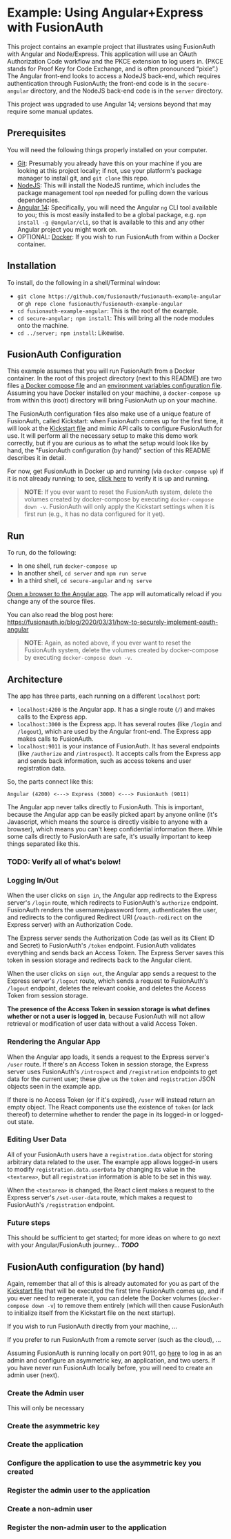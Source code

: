 # Example: Using Angular+Express with FusionAuth
This project contains an example project that illustrates using FusionAuth with Angular and Node/Express. This application will use an OAuth Authorization Code workflow and the PKCE extension to log users in. (PKCE stands for Proof Key for Code Exchange, and is often pronounced “pixie”.) The Angular front-end looks to access a NodeJS back-end, which requires authentication through FusionAuth; the front-end code is in the `secure-angular` directory, and the NodeJS back-end code is in the `server` directory.

This project was upgraded to use Angular 14; versions beyond that may require some manual updates.

## Prerequisites
You will need the following things properly installed on your computer.

* [Git](http://git-scm.com/): Presumably you already have this on your machine if you are looking at this project locally; if not, use your platform's package manager to install git, and `git clone` this repo.
* [NodeJS](https://nodejs.org): This will install the NodeJS runtime, which includes the package management tool `npm` needed for pulling down the various dependencies.
* [Angular 14](http://angular.io): Specifically, you will need the Angular `ng` CLI tool available to you; this is most easily installed to be a global package, e.g. `npm install -g @angular/cli`, so that is available to this and any other Angular project you might work on.
* OPTIONAL: [Docker](https://www.docker.com): If you wish to run FusionAuth from within a Docker container.

## Installation
To install, do the following in a shell/Terminal window:

* `git clone https://github.com/fusionauth/fusionauth-example-angular` or `gh repo clone fusionauth/fusionauth-example-angular`
* `cd fusionauth-example-angular`: This is the root of the example.
* `cd secure-angular; npm install`: This will bring all the node modules onto the machine.
* `cd ../server; npm install`: Likewise.

## FusionAuth Configuration
This example assumes that you will run FusionAuth from a Docker container. In the root of this project directory (next to this README) are two files [a Docker compose file](./docker-compose.yml) and an [environment variables configuration file](./.env). Assuming you have Docker installed on your machine, a `docker-compose up` from within this (root) directory will bring FusionAuth up on your machine.

The FusionAuth configuration files also make use of a unique feature of FusionAuth, called Kickstart: when FusionAuth comes up for the first time, it will look at the [Kickstart file](./kickstart/kickstart.json) and mimic API calls to configure FusionAuth for use. It will perform all the necessary setup to make this demo work correctly, but if you are curious as to what the setup would look like by hand, the "FusionAuth configuration (by hand)" section of this README describes it in detail.

For now, get FusionAuth in Docker up and running (via `docker-compose up`) if it is not already running; to see, [click here](http://localhost:9011/) to verify it is up and running.

> **NOTE**: If you ever want to reset the FusionAuth system, delete the volumes created by docker-compose by executing `docker-compose down -v`. FusionAuth will only apply the Kickstart settings when it is first run (e.g., it has no data configured for it yet).

## Run
To run, do the following:

* In one shell, run `docker-compose up`
* In another shell, `cd server` and `npm run serve`
* In a third shell, `cd secure-angular` and `ng serve`

[Open a browser to the Angular app](http://localhost:4200/). The app will automatically reload if you change any of the source files.

You can also read the blog post here: https://fusionauth.io/blog/2020/03/31/how-to-securely-implement-oauth-angular

> **NOTE**: Again, as noted above, if you ever want to reset the FusionAuth system, delete the volumes created by docker-compose by executing `docker-compose down -v`.

## Architecture
The app has three parts, each running on a different `localhost` port:

- `localhost:4200` is the Angular app. It has a single route (`/`) and makes calls to the Express app.
- `localhost:3000` is the Express app. It has several routes (like `/login` and `/logout`), which are used by the Angular front-end. The Express app makes calls to FusionAuth.
- `localhost:9011` is your instance of FusionAuth. It has several endpoints (like `/authorize` and `/introspect`). It accepts calls from the Express app and sends back information, such as access tokens and user registration data.

So, the parts connect like this: 

`Angular (4200) <---> Express (3000) <---> FusionAuth (9011)`

The Angular app never talks directly to FusionAuth. This is important, because the Angular app can be easily picked apart by anyone online (it's Javascript, which means the source is directly visible to anyone with a browser), which means you can't keep confidential information there. While some calls directly to FusionAuth are safe, it's usually important to keep things separated like this.

### **TODO**: Verify all of what's below!

### Logging In/Out

When the user clicks on `sign in`, the Angular app redirects to the Express server's `/login` route, which redirects to FusionAuth's `authorize` endpoint. FusionAuth renders the username/password form, authenticates the user, and redirects to the configured Redirect URI (`/oauth-redirect` on the Express server) with an Authorization Code.

The Express server sends the Authorization Code (as well as its Client ID and Secret) to FusionAuth's `/token` endpoint. FusionAuth validates everything and sends back an Access Token. The Express Server saves this token in session storage and redirects back to the Angular client.

When the user clicks on `sign out`, the Angular app sends a request to the Express server's `/logout` route, which sends a request to FusionAuth's `/logout` endpoint, deletes the relevant cookie, and deletes the Access Token from session storage.

**The presence of the Access Token in session storage is what defines whether or not a user is logged in**, because FusionAuth will not allow retrieval or modification of user data without a valid Access Token.

### Rendering the Angular App

When the Angular app loads, it sends a request to the Express server's `/user` route. If there's an Access Token in session storage, the Express server uses FusionAuth's `/introspect` and `/registration` endpoints to get data for the current user; these give us the `token` and `registration` JSON objects seen in the example app.

If there is no Access Token (or if it's expired), `/user` will instead return an empty object. The React components use the existence of `token` (or lack thereof) to determine whether to render the page in its logged-in or logged-out state.

### Editing User Data

All of your FusionAuth users have a `registration.data` object for storing arbitrary data related to the user. The example app allows logged-in users to modify `registration.data.userData` by changing its value in the `<textarea>`, but all `registration` information is able to be set in this way.

When the `<textarea>` is changed, the React client makes a request to the Express server's `/set-user-data` route, which makes a request to FusionAuth's `/registration` endpoint.

### Future steps
This should be sufficient to get started; for more ideas on where to go next with your Angular/FusionAuth journey... ***TODO***

## FusionAuth configuration (by hand)
Again, remember that all of this is already automated for you as part of the [Kickstart file](kickstart/kickstart.json) that will be executed the first time FusionAuth comes up, and if you ever need to regenerate it, you can delete the Docker volumes (`docker-compose down -v`) to remove them entirely (which will then cause FusionAuth to initialize itself from the Kickstart file on the next startup).

If you wish to run FusionAuth directly from your machine, ...

If you prefer to run FusionAuth from a remote server (such as the cloud), ...

Assuming FusionAuth is running locally on port 9011, go [here](http://localhost:9011/admin) to log in as an admin and configure an asymmetric key, an application, and two users. If you have never run FusionAuth locally before, you will need to create an admin user (next).

### Create the Admin user
This will only be necessary

### Create the asymmetric key

### Create the application

### Configure the application to use the asymmetric key you created

### Register the admin user to the application

### Create a non-admin user

### Register the non-admin user to the application

